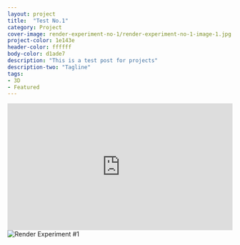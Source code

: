```yaml
---
layout: project
title:  "Test No.1"
category: Project
cover-image: render-experiment-no-1/render-experiment-no-1-image-1.jpg
project-color: 1e143e
header-color: ffffff
body-color: d1ade7
description: "This is a test post for projects"
description-two: "Tagline"
tags:
- 3D
- Featured
---
```

<section>
<div class="full-column-full no-padding margin-bottom-large">
<style>.embed-container { position: relative; padding-bottom: 56.25%; height: 0; overflow: hidden; max-width: 100%; } .embed-container iframe, .embed-container object, .embed-container embed { position: absolute; top: 0; left: 0; width: 100%; height: 100%; }</style><div class='embed-container'><iframe src='https://player.vimeo.com/video/213015198?loop=1' frameborder='0' webkitAllowFullScreen mozallowfullscreen allowFullScreen></iframe></div>
</section>

<section>
<div class="full-column-full no-padding margin-bottom-large"><img src="/img/projects/render-experiment-no-1/render-experiment-no-1-image-1.jpg" alt="Render Experiment #1" /></div>
</section>
